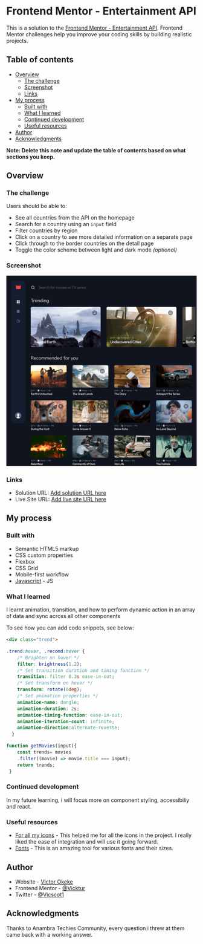 # Frontend Mentor - Entertainment API 

This is a solution to the [Frontend Mentor - Entertainment API](https://www.frontendmentor.io/challenges/entertainment-web-app-J-UhgAW1X). Frontend Mentor challenges help you improve your coding skills by building realistic projects.

## Table of contents

- [Overview](#overview)
  - [The challenge](#the-challenge)
  - [Screenshot](#screenshot)
  - [Links](#links)
- [My process](#my-process)
  - [Built with](#built-with)
  - [What I learned](#what-i-learned)
  - [Continued development](#continued-development)
  - [Useful resources](#useful-resources)
- [Author](#author)
- [Acknowledgments](#acknowledgments)

**Note: Delete this note and update the table of contents based on what sections you keep.**

## Overview

### The challenge

Users should be able to:

- See all countries from the API on the homepage
- Search for a country using an `input` field
- Filter countries by region
- Click on a country to see more detailed information on a separate page
- Click through to the border countries on the detail page
- Toggle the color scheme between light and dark mode *(optional)*

### Screenshot

![screenshot](./ScreenShot.png)

### Links

- Solution URL: [Add solution URL here](https://github.com/okekevicktur/Entertainment-Web-App)
- Live Site URL: [Add live site URL here](https://bigvickz-entertainment.netlify.app/)

## My process

### Built with

- Semantic HTML5 markup
- CSS custom properties
- Flexbox
- CSS Grid
- Mobile-first workflow
- [Javascript](https://javascript.org/) - JS

### What I learned

I learnt animation, transition, and how to perform dynamic action in an array of data and sync across all other components

To see how you can add code snippets, see below:

```html
<div class="trend">
```

```css
.trend:hover, .recomd:hover {
    /* Brighten on hover */
    filter: brightness(1.2);
    /* Set transition duration and timing function */
    transition: filter 0.3s ease-in-out;
    /* Set transform on hover */
    transform: rotate(0deg);
    /* Set animation properties */
    animation-name: dangle;
    animation-duration: 2s;
    animation-timing-function: ease-in-out;
    animation-iteration-count: infinite;
    animation-direction:alternate-reverse;
  }
```

```js
function getMovies(input){
    const trends= movies
    .filter((movie) => movie.title === input);
    return trends;
 }
```

### Continued development

In my future learning, i will focus more on component styling, accessibiliy and react.

### Useful resources

- [For all my icons](https://www.fontawesome.com) - This helped me for all the icons in the project. I really liked the ease of integration and will use it going forward.
- [Fonts](https://fonts.google.com) - This is an amazing tool for various fonts and their sizes. 

## Author

- Website - [Victor Okeke](https://github.com/okekevicktur)
- Frontend Mentor - [@Vicktur](https://www.frontendmentor.io/profile/okekevicktur)
- Twitter - [@Vicscot1](https://www.twitter.com/Vicscot1)

## Acknowledgments

Thanks to Anambra Techies Community, every question i threw at them came back with a working answer.
